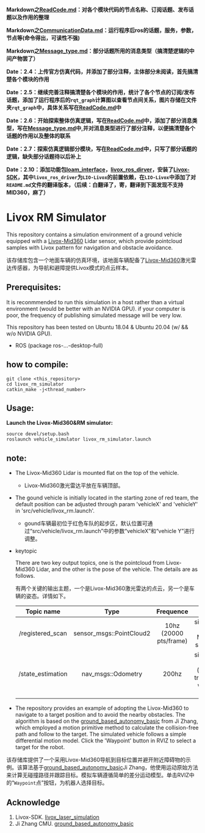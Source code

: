 **Markdown之[ReadCode.md](ReadCode.md)：对各个模块代码的节点名称、订阅话题、发布话题以及作用的整理**

**Markdown之[CommunicationData.md](CommunicationData.md)：运行程序后ros的话题，服务，参数，节点等(命令得出，可读性不强)**

**Markdown之[Message_type.md](Message_type.md)：部分话题所用的消息类型（搞清楚逻辑的中间产物罢了）**

**Date：2.4：上传官方仿真代码，并添加了部分注释，主体部分未阅读，首先搞清楚各个模块的作用**

**Date：2.5：继续完善注释搞清楚各个模块的作用，统计了各个节点的订阅/发布话题，添加了运行程序后的``rqt_graph``计算图以查看节点间关系，图片存储在文件夹``rqt_graph``中，具体关系写在[ReadCode.md](ReadCode.md)中**

**Date：2.6：开始探索整体仿真逻辑，写在[ReadCode.md](ReadCode.md)中，添加了部分消息类型，写在[Message_type.md](Message_type.md)中,并对消息类型进行了部分注释，以便搞清楚各个话题的作用以及整体的联系**

**Date：2.7：探索仿真逻辑部分模块，写在[ReadCode.md](ReadCode.md)中，只写了部分话题的逻辑，缺失部分话题待以后补上**

**Date：2.10：添加功能包[loam_interface](https://github.com/jizhang-cmu/ground_based_autonomy_basic)，[livox_ros_dirver](https://github.com/Livox-SDK/livox_ros_driver)，安装了[Livox-SDK](https://github.com/Livox-SDK/Livox-SDK)，其中``livox_ros_driver``为``LIO-Livox``的前置依赖，在``LIO-Livox``中添加了对``README.md``文件的翻译版本，（后续：白翻译了，寄，翻译到下面发现不支持MID360，麻了）**



# Livox RM Simulator

This repository contains a simulation environment of a ground vehicle equipped with a [Livox-Mid360](https://www.livoxtech.com/mid360) Lidar sensor, which provide pointcloud samples with Livox pattern for navigation and obstacle avoidance.



该存储库包含一个地面车辆的仿真环境，该地面车辆配备了[Livox-Mid360](https://www.livoxtech.com/mid360)激光雷达传感器，为导航和避障提供Livox模式的点云样本。

## Prerequisites:

It is reconmmended to run this simulation in a host rather than a virtual environment (would be better with an NVIDIA GPU). if your computer is poor, the frequency of publishing simulated message will be very low.

This repository has been tested on Ubuntu 18.04 & Ubuntu 20.04 (w/ && w/o NVIDIA GPU).

- ROS (package ros-...-desktop-full)



## how to compile:

```shell
git clone <this_repository>
cd livox_rm_simulator
catkin_make -j<thread_number>
```



## Usage:

**Launch the Livox-Mid360&RM simulator:**

```shell
source devel/setup.bash
roslaunch vehicle_simulator livox_rm_simulator.launch
```



## note:

- The Livox-Mid360 Lidar is mounted flat on the top of the vehicle.

  - Livox-Mid360激光雷达平放在车辆顶部。

- The gound vehicle is initially located in the starting zone of red team, the default position can be adjusted through param 'vehicleX' and 'vehicleY' in 'src/vehicle/livox_rm.launch'.

  - gound车辆最初位于红色车队的起步区，默认位置可通过“src/vehicle/livox_rm.launch”中的参数“vehicleX”和“vehicle Y”进行调整。

- keytopic

  There are two key output topics, one is the pointcloud from Livox-Mid360 Lidar, and the other is the pose of the vehicle. The details are as follows.

  有两个关键的输出主题，一个是Livox-Mid360激光雷达的点云，另一个是车辆的姿态。详情如下。

  |    Topic name     |           Type           |       Frequence        |                       Note                       |
  | :---------------: | :----------------------: | :--------------------: | :----------------------------------------------: |
  | /registered_scan  | sensor_msgs::PointCloud2 | 10hz (20000 pts/frame) |         simulated Livox-Mid360 sampling          |
  | /state_estimation |    nav_msgs::Odometry    |         200hz          | simulated pose (ground truth data without noise) |

- The repository provides an example of adopting the Livox-Mid360 to navigate to a target position and to avoid the nearby obstacles. The algorithm is based on the [ground_based_autonomy_basic](https://www.cmu-exploration.com) from Ji Zhang, which employed a motion primitive method to calculate the collision-free path and follow to the target. The simulated vehicle follows a simple differential motion model. Click the 'Waypoint' button in RVIZ to select a target for the robot.



​	该存储库提供了一个采用Livox-Mid360导航到目标位置并避开附近障碍物的示例。该算法基于[ground_based_autonomy_basic](https://www.cmu-exploration.com)Ji Zhang，他使用运动原始方法来计算无碰撞路径并跟踪目标。模拟车辆遵循简单的差分运动模型。单击RVIZ中的“``Waypoint``点”按钮，为机器人选择目标。

## Acknowledge

1. Livox-SDK. [livox_laser_simulation](https://github.com/Livox-SDK/livox_laser_simulation)
2. Ji Zhang CMU. [ground_based_autonomy_basic](https://www.cmu-exploration.com)

